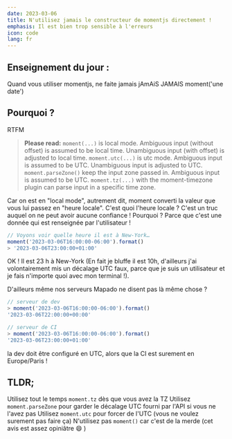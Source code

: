 ```yaml
---
date: 2023-03-06
title: N'utilisez jamais le constructeur de momentjs directement !
emphasis: Il est bien trop sensible à l'erreurs
icon: code
lang: fr
---
```


## Enseignement du jour :

Quand vous utiliser momentjs, ne faite jamais jAmAiS JAMAIS moment('une date')

## Pourquoi ?

RTFM

> **Please read:**
> `moment(...)` is local mode. Ambiguous input (without offset) is assumed to be local time. Unambiguous input (with offset) is adjusted to local time.
> `moment.utc(...)` is utc mode. Ambiguous input is assumed to be UTC. Unambiguous input is adjusted to UTC.
> `moment.parseZone()` keep the input zone passed in. Ambiguous input is assumed to be UTC.
> `moment.tz(...)` with the moment-timezone plugin can parse input in a specific time zone.

Car on est en "local mode", autrement dit, moment converti la valeur que vous lui passez en "heure locale". C'est quoi l'heure locale ? C'est un truc auquel on ne peut avoir aucune confiance ! Pourquoi ? Parce que c'est une donnée qui est renseignée par l'utilisateur !

```js
// Voyons voir quelle heure il est à New-York…
moment('2023-03-06T16:00:00-06:00').format()
> '2023-03-06T23:00:00+01:00'
```

OK ! Il est 23 h à New-York (En fait je bluffe il est 10h, d'ailleurs j'ai volontairement mis un décalage UTC faux, parce que je suis un utilisateur et je fais n'importe quoi avec mon terminal !).

D'ailleurs même nos serveurs Mapado ne disent pas là même chose ?

```js
// serveur de dev
> moment('2023-03-06T16:00:00-06:00').format()
'2023-03-06T22:00:00+00:00'

// serveur de CI  
> moment('2023-03-06T16:00:00-06:00').format()
'2023-03-06T23:00:00+01:00'
```

 la dev doit être configuré en UTC, alors que la CI est surement en Europe/Paris !

## TLDR;
Utilisez tout le temps `moment.tz` dès que vous avez la TZ
Utilisez `moment.parseZone` pour garder le décalage UTC fourni par l'API si vous ne l'avez pas
Utilisez `moment.utc` pour forcer de l'UTC (vous ne voulez surement pas faire ça)
N'utilisez pas `moment()` car c'est de la merde (cet avis est assez opiniâtre 😄 )
